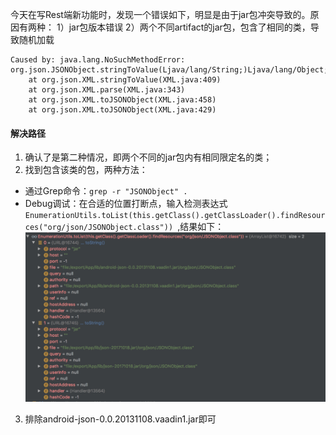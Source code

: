 今天在写Rest端新功能时，发现一个错误如下，明显是由于jar包冲突导致的。原因有两种：
1）jar包版本错误
2）两个不同artifact的jar包，包含了相同的类，导致随机加载
```
Caused by: java.lang.NoSuchMethodError: org.json.JSONObject.stringToValue(Ljava/lang/String;)Ljava/lang/Object;
	at org.json.XML.stringToValue(XML.java:409)
	at org.json.XML.parse(XML.java:343)
	at org.json.XML.toJSONObject(XML.java:458)
	at org.json.XML.toJSONObject(XML.java:429)
```

#### 解决路径
1. 确认了是第二种情况，即两个不同的jar包内有相同限定名的类；
2. 找到包含该类的包，两种方法：
  - 通过Grep命令：`grep -r "JSONObject" .`
  - Debug调试：在合适的位置打断点，输入检测表达式`EnumerationUtils.toList(this.getClass().getClassLoader().findResources("org/json/JSONObject.class")) `,结果如下：
    ![debug 变量视图](../../../src/main/resources/picture/1240-20210115034754205.png)
3. 排除android-json-0.0.20131108.vaadin1.jar即可